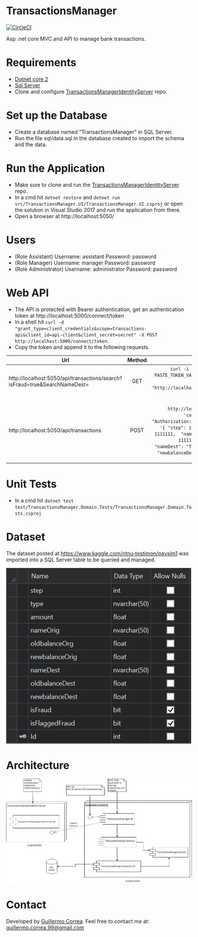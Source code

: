 # TransactionsManager
[![CircleCI](https://circleci.com/gh/guillermocorrea/tm.svg?style=svg)](https://circleci.com/gh/guillermocorrea/tm)

Asp .net core MVC and API to manage bank transactions.

Requirements
============
* [Dotnet core 2](https://www.microsoft.com/net/download/windows)
* [Sql Server](https://www.microsoft.com/en-us/sql-server/)
* Clone and configure [TransactionsManagerIdentityServer](https://github.com/guillermocorrea/TransactionsManagerIdentityServer) repo.

Set up the Database
===================
* Create a database named "TransactionsManager" in SQL Server.
* Run the file sql/data.sql in the database created to import the schema and the data.

Run the Application
===================
* Make sure to clone and run the [TransactionsManagerIdentityServer](https://github.com/guillermocorrea/TransactionsManagerIdentityServer) repo.
* In a cmd hit `dotnet restore` and `dotnet run src/TransactionsManager.UI/TransactionsManager.UI.csproj` or open the solution in Visual Studio 2017 and run the application from there.
* Open a browser at http://localhost:5050/

Users
=====
* (Role Assistant) Username: assistant Password: password
* (Role Manager) Username: manager Password: password 
* (Role Administrator) Username: administrator Password: password 

Web API
=======
* The API is protected with Bearer authentication, get an authentication token at http://localhost:5000/connect/token
* In a shell hit `curl -d "grant_type=client_credentials&scope=transactions-api&client_id=api-client&client_secret=secret" -X POST http://localhost:5000/connect/token`.
* Copy the token and append it to the following requests. 

| Url      |   Method      |  Sample curl |
|----------|:-------------:|-------------:|
| http://localhost:5050/api/transactions/search?isFraud=true&SearchNameDest= |  GET | `curl -i -X Get -H "Authorization: Bearer PASTE_TOKEN_VALUE_HERE" -H "Cache-Control: no-cache" "http://localhost:5050/api/transactions/search?isFraud=true&SearchNameDest="` |
| http://localhost:5050/api/transactions |    POST   |   `curl -X POST http://localhost:5050/api/transactions -H 'content-type: application/json' -H "Authorization: Bearer COPY_TOKEN_VALUE_HERE"-d '{ "step": 1, "type": "PAYMENT",	"amount": 1111111,	"nameOrig": "TEST",	"oldbalanceOrg": 1111111,	"newbalanceOrig": 1111111,	"nameDest": "TEST",	"oldbalanceDest": 1111111,	"newbalanceDest": 1111111,	"isFraud": false,	"isFlaggedFraud": false}'` |    

Unit Tests
==========
* In a cmd hit `dotnet test test/TransactionsManager.Domain.Tests/TransactionsManager.Domain.Tests.csproj`

Dataset
=======
The dataset posted at https://www.kaggle.com/ntnu-testimon/paysim1 was imported into a SQL Server table to be queried and managed.

![Transactions Table](https://raw.githubusercontent.com/guillermocorrea/TransactionsManager/master/Transactions%20Table.png)

Architecture
============

![Architecture](https://raw.githubusercontent.com/guillermocorrea/TransactionsManager/master/components-diagram.jpg)

Contact
=======

Developed by [Guillermo Correa](https://www.linkedin.com/in/luis-guillermo-correa-guti%C3%A9rrez-01620a94/). Feel free to contact me at: guillermo.correa.99@gmail.com
